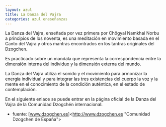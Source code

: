 ```yaml
---
layout: azul
title: La Danza del Vajra
categories: azul eneseñanzas
---
```

La Danza del Vajra, enseñada por vez primera por Chögyal Namkhai Norbu a principios de los noventa, es una meditación en movimiento basada en el Canto del Vajra y otros mantras encontrados en los tantras originales del Dzogchen. 

Es practicado sobre un mandala que representa la correspondencia entre la dimensión interna del individuo y la dimensión externa del mundo.

La Danza del Vajra utiliza el sonido y el movimiento para armonizar la energía individual y para integrar las tres existencias del cuerpo la voz y la mente en el conocimiento de la condición auténtica, en el estado de contemplación.

En el siguiente enlace se puede entrar en la página oficial de la Danza del Vajra de la Comunidad Dzogchén internacional.

* fuente: [www.dzogchen.es]<http://www.dzogchen.es "Comunidad Dzogchen de España">
